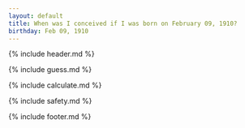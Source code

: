```yaml
---
layout: default
title: When was I conceived if I was born on February 09, 1910?
birthday: Feb 09, 1910
---
```


{% include header.md %}

{% include guess.md %}

{% include calculate.md %}

{% include safety.md %}

{% include footer.md %}



